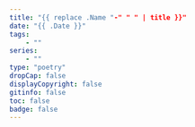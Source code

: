 ```yaml
---
title: "{{ replace .Name "-" " " | title }}"
date: "{{ .Date }}"
tags: 
    - ""
series: 
    - ""
type: "poetry"
dropCap: false
displayCopyright: false
gitinfo: false
toc: false
badge: false
---
```

